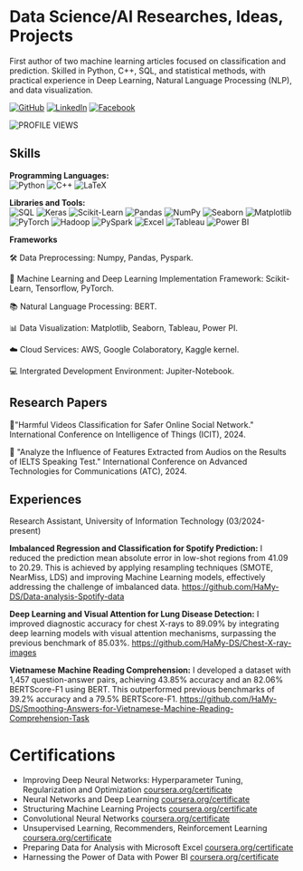 # Data Science/AI Researches, Ideas, Projects

First author of two machine learning articles focused on classification and prediction. Skilled in Python, C++, SQL, and statistical methods, with practical experience in Deep Learning, Natural Language Processing (NLP), and data visualization.
 
[![GitHub](https://img.shields.io/badge/GitHub-181717?style=for-the-badge&logo=github&logoColor=white)](https://github.com/HaMy-DS)
[![LinkedIn](https://img.shields.io/badge/LinkedIn-0077B5?style=for-the-badge&logo=linkedin&logoColor=white)](https://www.linkedin.com/in/myah0803/)
[![Facebook](https://img.shields.io/badge/Facebook-1877F2?style=for-the-badge&logo=facebook&logoColor=white)](https://www.facebook.com/profile.php?id=100008296158757)

![PROFILE VIEWS](https://komarev.com/ghpvc/?username=HaMy-DS&color=blue)


## Skills

**Programming Languages:**  
![Python](https://img.shields.io/badge/Python-3776AB?style=for-the-badge&logo=python&logoColor=white)
![C++](https://img.shields.io/badge/C++-00599C?style=for-the-badge&logo=cplusplus&logoColor=white)
![LaTeX](https://img.shields.io/badge/LaTeX-008080?style=for-the-badge&logo=latex&logoColor=white)

**Libraries and Tools:**  
![SQL](https://img.shields.io/badge/SQL-4479A1?style=for-the-badge&logo=postgresql&logoColor=white)
![Keras](https://img.shields.io/badge/Keras-D00000?style=for-the-badge&logo=keras&logoColor=white)
![Scikit-Learn](https://img.shields.io/badge/Scikit--Learn-F7931E?style=for-the-badge&logo=scikit-learn&logoColor=white)
![Pandas](https://img.shields.io/badge/Pandas-150458?style=for-the-badge&logo=pandas&logoColor=white)
![NumPy](https://img.shields.io/badge/NumPy-013243?style=for-the-badge&logo=numpy&logoColor=white)
![Seaborn](https://img.shields.io/badge/Seaborn-3776AB?style=for-the-badge&logo=python&logoColor=white)
![Matplotlib](https://img.shields.io/badge/Matplotlib-3776AB?style=for-the-badge&logo=python&logoColor=white)
![PyTorch](https://img.shields.io/badge/PyTorch-EE4C2C?style=for-the-badge&logo=pytorch&logoColor=white)
![Hadoop](https://img.shields.io/badge/Hadoop-66CCFF?style=for-the-badge&logo=apachehadoop&logoColor=black)
![PySpark](https://img.shields.io/badge/PySpark-E25A1C?style=for-the-badge&logo=apachespark&logoColor=white)
![Excel](https://img.shields.io/badge/Excel-217346?style=for-the-badge&logo=microsoftexcel&logoColor=white)
![Tableau](https://img.shields.io/badge/Tableau-E97627?style=for-the-badge&logo=tableau&logoColor=white)
![Power BI](https://img.shields.io/badge/Power%20BI-F2C811?style=for-the-badge&logo=powerbi&logoColor=black)

**Frameworks**

🛠️ Data Preprocessing: Numpy, Pandas, Pyspark.

🤖 Machine Learning and Deep Learning Implementation Framework: Scikit-Learn, Tensorflow, PyTorch.

📚 Natural Language Processing: BERT.

📊 Data Visualization: Matplotlib, Seaborn, Tableau, Power PI.

☁️ Cloud Services: AWS, Google Colaboratory, Kaggle kernel.

💻 Intergrated Development Environment: Jupiter-Notebook.
## Research Papers

📄"Harmful Videos Classification for Safer Online Social Network." International Conference on Intelligence of Things (ICIT), 2024.

📄 "Analyze the Influence of Features Extracted from Audios on the Results of IELTS Speaking Test." International Conference on Advanced Technologies for Communications (ATC), 2024.

## Experiences

Research Assistant, University of Information Technology  	(03/2024-present)

**Imbalanced Regression and Classification for Spotify Prediction:** I reduced the prediction mean absolute error in low-shot regions from 41.09 to 20.29. This is achieved by applying resampling techniques (SMOTE, NearMiss, LDS) and improving Machine Learning models, effectively addressing the challenge of imbalanced data.
https://github.com/HaMy-DS/Data-analysis-Spotify-data

**Deep Learning and Visual Attention for Lung Disease Detection:** I improved diagnostic accuracy for chest X-rays to 89.09% by integrating deep learning models with visual attention mechanisms, surpassing the previous benchmark of 85.03%. 
https://github.com/HaMy-DS/Chest-X-ray-images

**Vietnamese Machine Reading Comprehension:** I developed a dataset with 1,457 question-answer pairs, achieving 43.85% accuracy and an 82.06% BERTScore-F1 using BERT. This outperformed previous benchmarks of 39.2% accuracy and a 79.5% BERTScore-F1.
https://github.com/HaMy-DS/Smoothing-Answers-for-Vietnamese-Machine-Reading-Comprehension-Task

# Certifications

* Improving Deep Neural Networks: Hyperparameter Tuning, Regularization and Optimization [coursera.org/certificate](https://www.coursera.org/account/accomplishments/certificate/2J2W72SSHDTD)
* Neural Networks and Deep Learning [coursera.org/certificate](https://www.coursera.org/account/accomplishments/certificate/V8LWZYFE845X)
* Structuring Machine Learning Projects [coursera.org/certificate](https://www.coursera.org/account/accomplishments/certificate/B83FGSBWVQKH)
* Convolutional Neural Networks [coursera.org/certificate](https://www.coursera.org/account/accomplishments/verify/TNBCGH57Z6GL)
* Unsupervised Learning, Recommenders, Reinforcement Learning [coursera.org/certificate](https://www.coursera.org/account/accomplishments/verify/JV8A53BJ6EJP)
* Preparing Data for Analysis with Microsoft Excel [coursera.org/certificate](https://www.coursera.org/account/accomplishments/verify/HZ96J8RAY8ZE)
* Harnessing the Power of Data with Power BI [coursera.org/certificate](https://coursera.org/share/fccb90225ea38ca07cfed98f8ca09b76)


